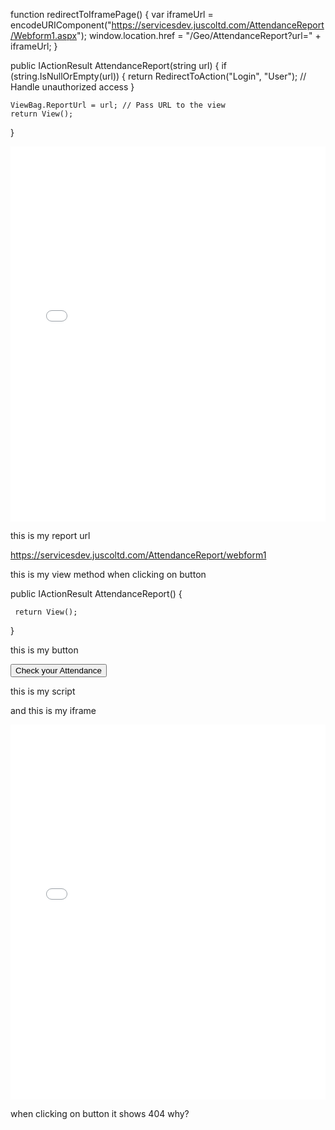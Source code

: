 function redirectToIframePage() {
    var iframeUrl = encodeURIComponent("https://servicesdev.juscoltd.com/AttendanceReport/Webform1.aspx");
    window.location.href = "/Geo/AttendanceReport?url=" + iframeUrl;
}


public IActionResult AttendanceReport(string url)
{
    if (string.IsNullOrEmpty(url))
    {
        return RedirectToAction("Login", "User"); // Handle unauthorized access
    }

    ViewBag.ReportUrl = url; // Pass URL to the view
    return View();
}

<div class="container">
    <iframe src="@ViewBag.ReportUrl" width="100%" height="600px" frameborder="0" class="report"></iframe>
</div>



this is my report url 

https://servicesdev.juscoltd.com/AttendanceReport/webform1

this is my view method when clicking on button 

 
public IActionResult AttendanceReport()
 {
    
     return View();
 }

this is my button 
<div class="text-center">
    <button onclick="redirectToIframePage()" class="btn btn-primary mt-2">Check your Attendance</button>
</div>

this is my script 
<script>
    function redirectToIframePage() {
        var iframeUrl = encodeURIComponent("https://servicesdev.juscoltd.com/AttendanceReport/AttendanceReport/Webform1.aspx"); // Replace with your URL
       window.location.href = "/Geo/AttendanceReport?url=" + iframeUrl;

        
    }
</script>

and this is my iframe 

<div class="container">
    <iframe src="@iframeUrl" width="100%" height="600px" frameborder="0" class="report"></iframe>
  
</div>


when clicking on button it shows 404 why?
